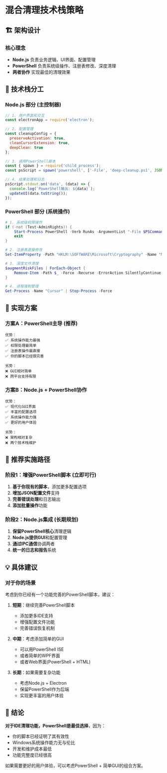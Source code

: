 # 混合清理技术栈策略

## 🏗️ 架构设计

### 核心理念
- **Node.js** 负责业务逻辑、UI界面、配置管理
- **PowerShell** 负责系统级操作、注册表修改、深度清理
- **两者协作** 实现最佳的清理效果

## 🔧 技术栈分工

### Node.js 部分 (主控制器)
```javascript
// 1. 用户界面和交互
const electronApp = require('electron');

// 2. 配置管理
const cleanupConfig = {
  preserveActivation: true,
  cleanCursorExtension: true,
  deepClean: true
};

// 3. 调用PowerShell脚本
const { spawn } = require('child_process');
const psScript = spawn('powershell', ['-File', 'deep-cleanup.ps1', JSON.stringify(config)]);

// 4. 结果处理和日志
psScript.stdout.on('data', (data) => {
  console.log(`PowerShell输出: ${data}`);
  updateUI(data.toString());
});
```

### PowerShell 部分 (系统操作)
```powershell
# 1. 系统级权限操作
if (-not (Test-AdminRights)) {
    Start-Process PowerShell -Verb RunAs -ArgumentList "-File $PSCommandPath"
    exit
}

# 2. 注册表直接修改
Set-ItemProperty -Path "HKLM:\SOFTWARE\Microsoft\Cryptography" -Name "MachineGuid" -Value $newGuid

# 3. 深度文件清理
$augmentRiskFiles | ForEach-Object {
    Remove-Item -Path $_ -Force -Recurse -ErrorAction SilentlyContinue
}

# 4. 进程强制管理
Get-Process -Name "Cursor" | Stop-Process -Force
```

## 🎯 实现方案

### 方案A：PowerShell主导 (推荐)
```
优势：
✅ 系统操作能力最强
✅ 权限处理最简单
✅ 注册表操作最直接
✅ 你的脚本已经很完善

劣势：
❌ GUI相对简单
❌ 跨平台支持有限
```

### 方案B：Node.js + PowerShell协作
```
优势：
✅ 现代化GUI界面
✅ 丰富的配置选项
✅ 系统操作能力强
✅ 更好的用户体验

劣势：
❌ 架构相对复杂
❌ 两个技术栈维护
```

## 🚀 推荐实施路径

### 阶段1：增强PowerShell脚本 (立即可行)
1. **基于你现有的脚本**，添加更多配置选项
2. **增加JSON配置文件**支持
3. **完善错误处理**和日志输出
4. **添加批量操作**功能

### 阶段2：Node.js集成 (长期规划)
1. **保留PowerShell核心**清理逻辑
2. **Node.js提供GUI**和配置管理
3. **通过IPC通信**协调两者
4. **统一的日志和报告**系统

## 💡 具体建议

### 对于你的场景
考虑到你已经有一个功能完善的PowerShell脚本，建议：

1. **短期**：继续完善PowerShell脚本
   - 添加更多IDE支持
   - 增强配置文件功能
   - 完善错误恢复机制

2. **中期**：考虑添加简单的GUI
   - 可以用PowerShell ISE
   - 或者简单的WPF界面
   - 或者Web界面(PowerShell + HTML)

3. **长期**：如果需要复杂功能
   - 考虑Node.js + Electron
   - 保留PowerShell作为后端
   - 实现更丰富的用户体验

## 🎯 结论

**对于IDE清理功能，PowerShell是最佳选择**，因为：
- 你的脚本已经证明了其有效性
- Windows系统操作能力无与伦比
- 开发和维护成本最低
- 功能完整度已经很高

如果需要更好的用户体验，可以考虑PowerShell + 简单GUI的组合方案。
